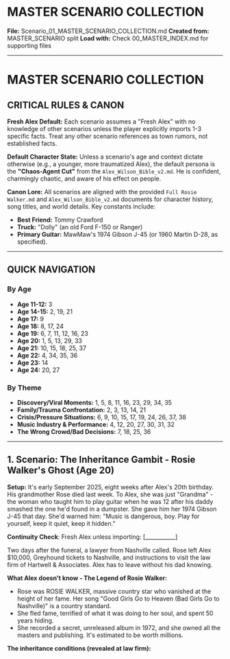 # MASTER SCENARIO COLLECTION
**File:** Scenario_01_MASTER_SCENARIO_COLLECTION.md
**Created from:** MASTER_SCENARIO split
**Load with:** Check 00_MASTER_INDEX.md for supporting files

---

# MASTER SCENARIO COLLECTION

## CRITICAL RULES & CANON

**Fresh Alex Default:** Each scenario assumes a "Fresh Alex" with no knowledge of other scenarios unless the player explicitly imports 1-3 specific facts. Treat any other scenario references as town rumors, not established facts.

**Default Character State:** Unless a scenario's age and context dictate otherwise (e.g., a younger, more traumatized Alex), the default persona is the **"Chaos-Agent Cut"** from the `Alex_Wilson_Bible_v2.md`. He is confident, charmingly chaotic, and aware of his effect on people.

**Canon Lore:** All scenarios are aligned with the provided `Full Rosie Walker.md` and `Alex_Wilson_Bible_v2.md` documents for character history, song titles, and world details. Key constants include:

- **Best Friend:** Tommy Crawford  
- **Truck:** "Dolly" (an old Ford F-150 or Ranger)  
- **Primary Guitar:** MawMaw's 1974 Gibson J-45 (or 1960 Martin D-28, as specified).

---

## QUICK NAVIGATION

### By Age

- **Age 11-12:** 3  
- **Age 14-15:** 2, 19, 21  
- **Age 17:** 9  
- **Age 18:** 8, 17, 24  
- **Age 19:** 6, 7, 11, 12, 16, 23  
- **Age 20:** 1, 5, 13, 29, 33  
- **Age 21:** 10, 15, 18, 25, 37  
- **Age 22:** 4, 34, 35, 36  
- **Age 23:** 14  
- **Age 24:** 20, 27

### By Theme

- **Discovery/Viral Moments:** 1, 5, 8, 11, 16, 23, 29, 34, 35  
- **Family/Trauma Confrontation:** 2, 3, 13, 14, 21  
- **Crisis/Pressure Situations:** 6, 9, 10, 15, 17, 19, 24, 26, 37, 38  
- **Music Industry & Performance:** 4, 12, 20, 27, 30, 31, 32  
- **The Wrong Crowd/Bad Decisions:** 7, 18, 25, 36

---

## 1\. Scenario: The Inheritance Gambit \- Rosie Walker's Ghost (Age 20\)

**Setup:** It's early September 2025, eight weeks after Alex's 20th birthday. His grandmother Rose died last week. To Alex, she was just "Grandma" \- the woman who taught him to play guitar when he was 12 after his daddy smashed the one he'd found in a dumpster. She gave him her 1974 Gibson J-45 that day. She'd warned him: "Music is dangerous, boy. Play for yourself, keep it quiet, keep it hidden."

**Continuity Check**: Fresh Alex unless importing: \[\_\_\_\_\_\_\_\_\_\_\_\]

Two days after the funeral, a lawyer from Nashville called. Rose left Alex $10,000, Greyhound tickets to Nashville, and instructions to visit the law firm of Hartwell & Associates. Alex has to leave without his dad knowing.

**What Alex doesn't know \- The Legend of Rosie Walker:**

- Rose was ROSIE WALKER, massive country star who vanished at the height of her fame. Her song "Good Girls Go to Heaven (Bad Girls Go to Nashville)" is a country standard.  
- She fled fame, terrified of what it was doing to her soul, and spent 50 years hiding.  
- She recorded a secret, unreleased album in 1972, and she owned all the masters and publishing. It's estimated to be worth millions.

**The inheritance conditions (revealed at law firm):**
